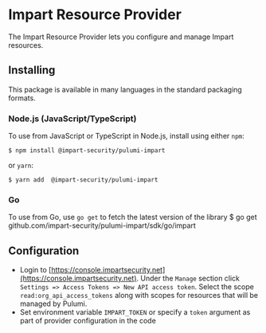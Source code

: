 
# Impart Resource Provider

The Impart Resource Provider lets you configure and manage Impart resources.

## Installing

This package is available in many languages in the standard packaging formats.

### Node.js (JavaScript/TypeScript)

To use from JavaScript or TypeScript in Node.js, install using either `npm`:

    $ npm install @impart-security/pulumi-impart

or `yarn`:

    $ yarn add  @impart-security/pulumi-impart

### Go

To use from Go, use `go get` to fetch the latest version of the library
    $ go get github.com/impart-security/pulumi-impart/sdk/go/impart

## Configuration

- Login to [https://console.impartsecurity.net](https://console.impartsecurity.net). Under the `Manage` section click `Settings => Access Tokens => New API access token`. Select the scope `read:org_api_access_tokens` along with scopes for resources that will be managed by Pulumi.
- Set environment variable `IMPART_TOKEN` or specify a `token` argument as part of provider configuration in the code


